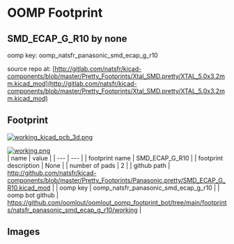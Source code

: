 # OOMP Footprint  
## SMD_ECAP_G_R10  by none  
  
oomp key: oomp_natsfr_panasonic_smd_ecap_g_r10  
  
source repo at: [http://gitlab.com/natsfr/kicad-components/blob/master/Pretty_Footprints/Xtal_SMD.pretty/XTAL_5.0x3.2mm.kicad_mod](http://gitlab.com/natsfr/kicad-components/blob/master/Pretty_Footprints/Xtal_SMD.pretty/XTAL_5.0x3.2mm.kicad_mod)  
## Footprint  
  
[![working_kicad_pcb_3d.png](working_kicad_pcb_3d_600.png)](working_kicad_pcb_3d.png)  
  
[![working.png](working_600.png)](working.png)  
| name | value | 
| --- | --- | 
| footprint name | SMD_ECAP_G_R10 | 
| footprint description | None | 
| number of pads | 2 | 
| github path | http://github.com/natsfr/kicad-components/blob/master/Pretty_Footprints/Panasonic.pretty/SMD_ECAP_G_R10.kicad_mod | 
| oomp key | oomp_natsfr_panasonic_smd_ecap_g_r10 | 
| oomp bot github | https://github.com/oomlout/oomlout_oomp_footprint_bot/tree/main/footprints/natsfr_panasonic_smd_ecap_g_r10/working | 
## Images  
